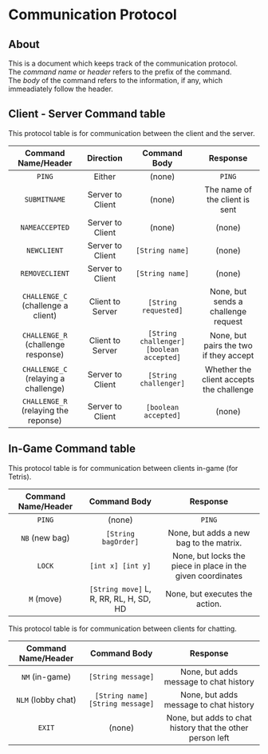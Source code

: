 # Communication Protocol  
## About  
This is a document which keeps track of the communication protocol.    
The _command name_ or _header_ refers to the prefix of the command.  
The _body_ of the command refers to the information, if any, which immeadiately follow the header.  
  
## Client - Server Command table  
This protocol table is for communication between the client and the server.  

|Command Name/Header                |Direction       |Command Body                            |Response                                |
|:---------------------------------:|:--------------:|:--------------------------------------:|:--------------------------------------:|
|`PING`                             |Either          |(none)                                  |`PING`                                  |
|`SUBMITNAME`                       |Server to Client|(none)                                  |The name of the client is sent          |
|`NAMEACCEPTED`                     |Server to Client|(none)                                  |(none)                                  |
|`NEWCLIENT`                        |Server to Client|`[String name]`                         |(none)                                  |
|`REMOVECLIENT`                     |Server to Client|`[String name]`                         |(none)                                  |
|`CHALLENGE_C` (challenge a client) |Client to Server|`[String requested]`                    |None, but sends a challenge request     |
|`CHALLENGE_R` (challenge response) |Client to Server|`[String challenger] [boolean accepted]`|None, but pairs the two if they accept  |
|`CHALLENGE_C` (relaying a challenge)|Server to Client|`[String challenger]`                   |Whether the client accepts the challenge|
|`CHALLENGE_R` (relaying the reponse)|Server to Client|`[boolean accepted]`                    |(none)                                  |

## In-Game Command table  
This protocol table is for communication between clients in-game (for Tetris).  

|Command Name/Header|Command Body                           |Response                                                   |
|:-----------------:|:-------------------------------------:|:---------------------------------------------------------:|
|`PING`             |(none)                                 |`PING`                                                     |
|`NB` (new bag)     |`[String bagOrder]`                    |None, but adds a new bag to the matrix.                    |
|`LOCK`             |`[int x] [int y]`                      |None, but locks the piece in place in the given coordinates|
|`M` (move)         |`[String move]` L, R, RR, RL, H, SD, HD|None, but executes the action.                             |
  
This protocol table is for communication between clients for chatting.  
  
|Command Name/Header|Command Body                    |Response                                                 |
|:-----------------:|:------------------------------:|:-------------------------------------------------------:|
|`NM` (in-game)     |`[String message]`              |None, but adds message to chat history                   |
|`NLM` (lobby chat) |`[String name] [String message]`|None, but adds message to chat history                   |
|`EXIT`             |(none)                          |None, but adds to chat history that the other person left|
